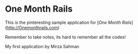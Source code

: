 # One Month Rails

This is the pinteresting sample application for
[*One Month Rails*] (http://Onemonthrails.com)

Remember to take notes, its hard to remember all the codes! 

My first application by Mirza Sahman